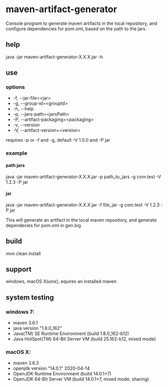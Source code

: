 # maven-artifact-generator
 Console program to generate maven artifacts in the local repository, and configure dependencies for pom.xml, based on the path to the jars.
 
## help
java -jar maven-artifact-generator-X.X.X.jar -h

## use
### options
  - -f, --jar-file=\<jar>
  - -g, --group-id=\<groupId>
  - -h, --help
  - -p, --jars-path=\<jarsPath>
  - -P, --artifact-packaging=\<packaging>
  - -v, --version
  - -V, --artifact-version=\<version>
  
requires -p or -f and -g, default -V 1.0.0 and -P jar

### example
#### path jars
java -jar maven-artifact-generator-X.X.X.jar -p path_to_jars -g com.test -V 1.2.3 -P jar
#### jar
java -jar maven-artifact-generator-X.X.X.jar -f file_jar -g com.test -V 1.2.3 -P jar

This will generate an artifact in the local maven repository, and generate dependecies for pom.xml in gen.log

## build
mvn clean install

## support
windows, macOS X(unix), equires an installed maven

## system testing

### windows 7:
- maven 3.6.1
- java version "1.8.0_162"
- Java(TM) SE Runtime Environment (build 1.8.0_162-b12)
- Java HotSpot(TM) 64-Bit Server VM (build 25.162-b12, mixed mode)

### macOS X:
- maven 3.6.3
- openjdk version "14.0.1" 2020-04-14
- OpenJDK Runtime Environment (build 14.0.1+7)
- OpenJDK 64-Bit Server VM (build 14.0.1+7, mixed mode, sharing)


